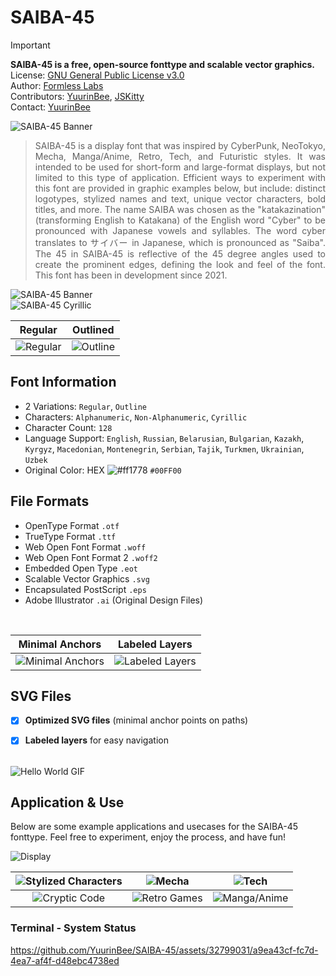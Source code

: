 # SAIBA-45
> [!IMPORTANT]
> **SAIBA-45 is a free, open-source fonttype and scalable vector graphics.**<br>
> License: [GNU General Public License v3.0](https://www.gnu.org/licenses/gpl-3.0.en.html)<br>
> Author: [Formless Labs](https://www.behance.net/formlesslabs)<br>
> Contributors: [YuurinBee](https://github.com/yuurinbee), [JSKitty](https://github.com/jskitty)<br>
> Contact: [YuurinBee](https://twitter.com/YuurinB)<br>

![SAIBA-45 Banner](https://imgur.com/pjRKWFX.png)<br>
> <p align="justify">  SAIBA-45 is a display font that was inspired by CyberPunk, NeoTokyo, Mecha, Manga/Anime, Retro, Tech, and Futuristic styles. It was intended to be used for short-form and large-format displays, but not limited to this type of application. Efficient ways to experiment with this font are provided in graphic examples below, but include: distinct logotypes, stylized names and text, unique vector characters, bold titles, and more. The name SAIBA was chosen as the "katakazination" (transforming English to Katakana) of the English word "Cyber" to be pronounced with Japanese vowels and syllables. The word cyber translates to サイバー in Japanese, which is pronounced as "Saiba". The 45 in SAIBA-45 is reflective of the 45 degree angles used to create the prominent edges, defining the look and feel of the font. This font has been in development since 2021.</p>

![SAIBA-45 Banner](https://imgur.com/tUiLHgg.png)<br>
![SAIBA-45 Cyrillic](https://imgur.com/G7wFxFa.png)<br>

| Regular | Outlined |
| :-: | :-: | 
| ![Regular](https://imgur.com/HunIzjj.png) | ![Outline](https://imgur.com/50ft6Dl.png)

Font Information
-------
* 2 Variations: `Regular`, `Outline`
* Characters: `Alphanumeric`, `Non-Alphanumeric`, `Cyrillic`
* Character Count: `128`
* Language Support: `English`, `Russian`, `Belarusian`, `Bulgarian`, `Kazakh`, `Kyrgyz`, `Macedonian`, `Montenegrin`, `Serbian`, `Tajik`, `Turkmen`, `Ukrainian`, `Uzbek`
* Original Color: HEX ![#ff1778](https://via.placeholder.com/15/00FF00/000000?text=+) `#00FF00`<br>


File Formats
------
* OpenType Format `.otf`
* TrueType Format `.ttf`
* Web Open Font Format `.woff`
* Web Open Font Format 2 `.woff2`
* Embedded Open Type `.eot`
* Scalable Vector Graphics `.svg`
* Encapsulated PostScript `.eps`
* Adobe Illustrator `.ai` (Original Design Files)<br>
<br>

| Minimal Anchors | Labeled Layers |
| :-: | :-: | 
| ![Minimal Anchors](https://imgur.com/eBgtZut.png) | ![Labeled Layers](https://imgur.com/OdWZ77T.png) <br>

SVG Files
------
- [x] **Optimized SVG files** (minimal anchor points on paths)
- [x] **Labeled layers** for easy navigation<br>


<br>![Hello World GIF](https://media.giphy.com/media/v1.Y2lkPTc5MGI3NjExcGFzN2V6OWtzZjBiNGxwYnFkbnlzMGltNWptZzd6dDVpeHh1cW16MSZlcD12MV9pbnRlcm5hbF9naWZfYnlfaWQmY3Q9Zw/K90moUsqZecFI4gycq/giphy.gif)<br>

Application & Use
------
Below are some example applications and usecases for the SAIBA-45 fonttype. Feel free to experiment, enjoy the process, and have fun!

![Display](https://imgur.com/xeyNaTY.png)


| ![Stylized Characters](https://imgur.com/6pmjxqI.png) | ![Mecha](https://imgur.com/zAzF3H8.png) | ![Tech](https://imgur.com/D8LZ3pT.png)
| :-: | :-: | :-: |
| ![Cryptic Code](https://imgur.com/DCwfB0F.png) | ![Retro Games](https://imgur.com/eainQjQ.png) | ![Manga/Anime](https://imgur.com/ksyqrRy.png)


### Terminal - System Status
https://github.com/YuurinBee/SAIBA-45/assets/32799031/a9ea43cf-fc7d-4ea7-af4f-d48ebc4738ed

